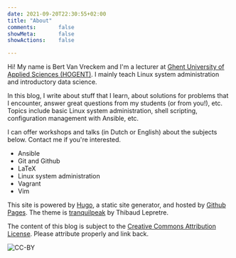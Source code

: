 ```yaml
---
date: 2021-09-20T22:30:55+02:00
title: "About"
comments:       false
showMeta:       false
showActions:    false

---
```


Hi! My name is Bert Van Vreckem and I'm a lecturer at [Ghent University of Applied Sciences (HOGENT)](https://hogent.be/). I mainly teach Linux system administration and introductory data science.

In this blog, I write about stuff that I learn, about solutions for problems that I encounter, answer great questions from my students (or from you!), etc. Topics include basic Linux system administration, shell scripting, configuration management with Ansible, etc.

I can offer workshops and talks (in Dutch or English) about the subjects below. Contact me if you're interested.

- Ansible
- Git and Github
- LaTeX
- Linux system administration
- Vagrant
- Vim

This site is powered by [Hugo](https://gohugo.io/), a static site generator, and hosted by [Github Pages](https://pages.github.com/). The theme is [tranquilpeak](https://github.com/kakawait/hugo-tranquilpeak-theme/) by Thibaud Lepretre.

The content of this blog is subject to the [Creative Commons Attribution License](https://creativecommons.org/licenses/by/4.0/). Please attribute properly and link back.

![CC-BY](https://licensebuttons.net/l/by/3.0/88x31.png)

